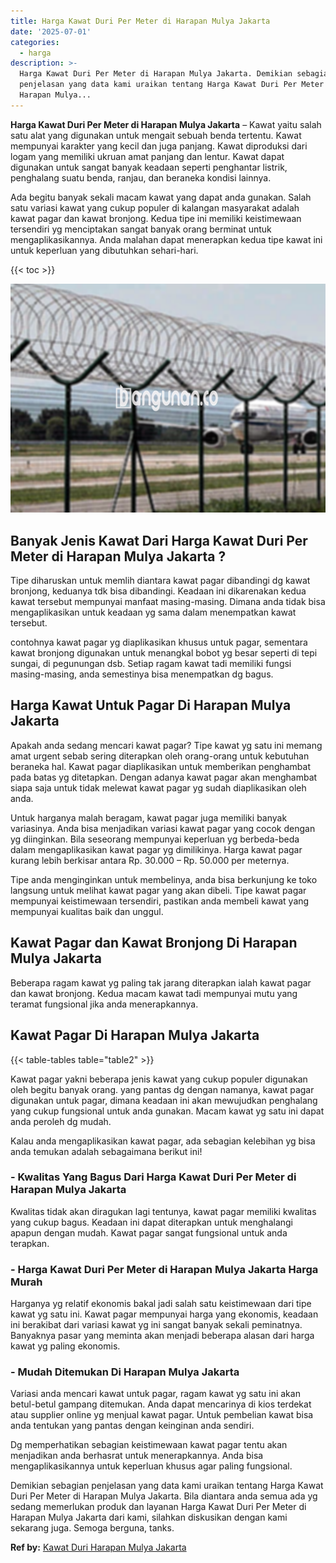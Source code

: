 ```yaml
---
title: Harga Kawat Duri Per Meter di Harapan Mulya Jakarta
date: '2025-07-01'
categories:
  - harga
description: >-
  Harga Kawat Duri Per Meter di Harapan Mulya Jakarta. Demikian sebagian
  penjelasan yang data kami uraikan tentang Harga Kawat Duri Per Meter di
  Harapan Mulya...
---
```


**Harga Kawat Duri Per Meter di Harapan Mulya Jakarta** – Kawat yaitu salah satu alat yang digunakan untuk mengait sebuah benda tertentu. Kawat mempunyai karakter yang kecil dan juga panjang. Kawat diproduksi dari logam yang memiliki ukruan amat panjang dan lentur. Kawat dapat digunakan untuk sangat banyak keadaan seperti penghantar listrik, penghalang suatu benda, ranjau, dan beraneka kondisi lainnya.

Ada begitu banyak sekali macam kawat yang dapat anda gunakan. Salah satu variasi kawat yang cukup populer di kalangan masyarakat adalah kawat pagar dan kawat bronjong. Kedua tipe ini memiliki keistimewaan tersendiri yg menciptakan sangat banyak orang berminat untuk mengaplikasikannya. Anda malahan dapat menerapkan kedua tipe kawat ini untuk keperluan yang dibutuhkan sehari-hari.

{{< toc >}}

![Harga Kawat Duri Per Meter di Harapan Mulya Jakarta](/images/jual-kawat-murah35.png)

## Banyak Jenis Kawat Dari Harga Kawat Duri Per Meter di Harapan Mulya Jakarta ?

Tipe diharuskan untuk memlih diantara kawat pagar dibandingi dg kawat bronjong, keduanya tdk bisa dibandingi. Keadaan ini dikarenakan kedua kawat tersebut mempunyai manfaat masing-masing. Dimana anda tidak bisa mengaplikasikan untuk keadaan yg sama dalam menempatkan kawat tersebut.

contohnya kawat pagar yg diaplikasikan khusus untuk pagar, sementara kawat bronjong digunakan untuk menangkal bobot yg besar seperti di tepi sungai, di pegunungan dsb. Setiap ragam kawat tadi memiliki fungsi masing-masing, anda semestinya bisa menempatkan dg bagus.

## Harga Kawat Untuk Pagar Di Harapan Mulya Jakarta

Apakah anda sedang mencari kawat pagar? Tipe kawat yg satu ini memang amat urgent sebab sering diterapkan oleh orang-orang untuk kebutuhan beraneka hal. Kawat pagar diaplikasikan untuk memberikan penghambat pada batas yg ditetapkan. Dengan adanya kawat pagar akan menghambat siapa saja untuk tidak melewat kawat pagar yg sudah diaplikasikan oleh anda.

Untuk harganya malah beragam, kawat pagar juga memiliki banyak variasinya. Anda bisa menjadikan variasi kawat pagar yang cocok dengan yg diinginkan. Bila seseorang mempunyai keperluan yg berbeda-beda dalam mengaplikasikan kawat pagar yg dimilikinya. Harga kawat pagar kurang lebih berkisar antara Rp. 30.000 – Rp. 50.000 per meternya.

Tipe anda menginginkan untuk membelinya, anda bisa berkunjung ke toko langsung untuk melihat kawat pagar yang akan dibeli. Tipe kawat pagar mempunyai keistimewaan tersendiri, pastikan anda membeli kawat yang mempunyai kualitas baik dan unggul.

## Kawat Pagar dan Kawat Bronjong Di Harapan Mulya Jakarta

Beberapa ragam kawat yg paling tak jarang diterapkan ialah kawat pagar dan kawat bronjong. Kedua macam kawat tadi mempunyai mutu yang teramat fungsional jika anda menerapkannya.

## Kawat Pagar Di Harapan Mulya Jakarta

{{< table-tables table="table2" >}}

Kawat pagar yakni beberapa jenis kawat yang cukup populer digunakan oleh begitu banyak orang. yang pantas dg dengan namanya, kawat pagar digunakan untuk pagar, dimana keadaan ini akan mewujudkan penghalang yang cukup fungsional untuk anda gunakan. Macam kawat yg satu ini dapat anda peroleh dg mudah.

Kalau anda mengaplikasikan kawat pagar, ada sebagian kelebihan yg bisa anda temukan adalah sebagaimana berikut ini!

### \- Kwalitas Yang Bagus Dari Harga Kawat Duri Per Meter di Harapan Mulya Jakarta

Kwalitas tidak akan diragukan lagi tentunya, kawat pagar memiliki kwalitas yang cukup bagus. Keadaan ini dapat diterapkan untuk menghalangi apapun dengan mudah. Kawat pagar sangat fungsional untuk anda terapkan.

### \- Harga Kawat Duri Per Meter di Harapan Mulya Jakarta Harga Murah

Harganya yg relatif ekonomis bakal jadi salah satu keistimewaan dari tipe kawat yg satu ini. Kawat pagar mempunyai harga yang ekonomis, keadaan ini berakibat dari variasi kawat yg ini sangat banyak sekali peminatnya. Banyaknya pasar yang meminta akan menjadi beberapa alasan dari harga kawat yg paling ekonomis.

### \- Mudah Ditemukan Di Harapan Mulya Jakarta

Variasi anda mencari kawat untuk pagar, ragam kawat yg satu ini akan betul-betul gampang ditemukan. Anda dapat mencarinya di kios terdekat atau supplier online yg menjual kawat pagar. Untuk pembelian kawat bisa anda tentukan yang pantas dengan keinginan anda sendiri.

Dg memperhatikan sebagian keistimewaan kawat pagar tentu akan menjadikan anda berhasrat untuk menerapkannya. Anda bisa mengaplikasikannya untuk keperluan khusus agar paling fungsional.

Demikian sebagian penjelasan yang data kami uraikan tentang Harga Kawat Duri Per Meter di Harapan Mulya Jakarta. Bila diantara anda semua ada yg sedang memerlukan produk dan layanan Harga Kawat Duri Per Meter di Harapan Mulya Jakarta dari kami, silahkan diskusikan dengan kami sekarang juga. Semoga berguna, tanks.

**Ref by:** [Kawat Duri Harapan Mulya Jakarta](https://id.wikipedia.org/wiki/Kawat)

